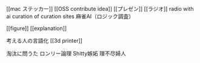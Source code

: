 [[mac ステッカー]]
[[OSS contribute idea]]
[[プレゼン]]
[[ラジオ]]
radio with ai
curation of curation sites
麻雀AI（ロジック調査）

[[figure]]
[[explanation]]

考える人の言語化
[[3d printer]]

淘汰に問うた
ロンリー論理
Shitty嫉妬
理不尽婦人